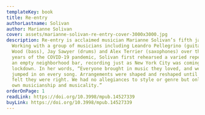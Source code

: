 ```yaml
---
templateKey: book
title: Re-entry
authorLastname: Solivan
author: Marianne Solivan
cover: assets/marianne-solivan-re-entry-cover-3000x3000.jpg
description: Re-entry is acclaimed musician Marianne Solivan’s fifth jazz album.
  Working with a group of musicians including Leandro Pellegrino (guitar), Steve
  Wood (bass), Jay Sawyer (drums) and Alex Terrier (saxophones) over the early
  years of the COVID-19 pandemic, Solivan first rehearsed a varied repertoire in
  an empty neighborhood bar, recording just as New York City was coming out of
  lockdown. In her words, “Everyone brought in music they loved, and we all
  jumped in on every song. Arrangements were shaped and reshaped until we all
  felt they were right. We had no allegiances to style or genre but only to our
  own musicianship and musicality.”
orderOnPage: 1
readLink: https://doi.org/10.3998/mpub.14527339
buyLink: https://doi.org/10.3998/mpub.14527339
---
```

